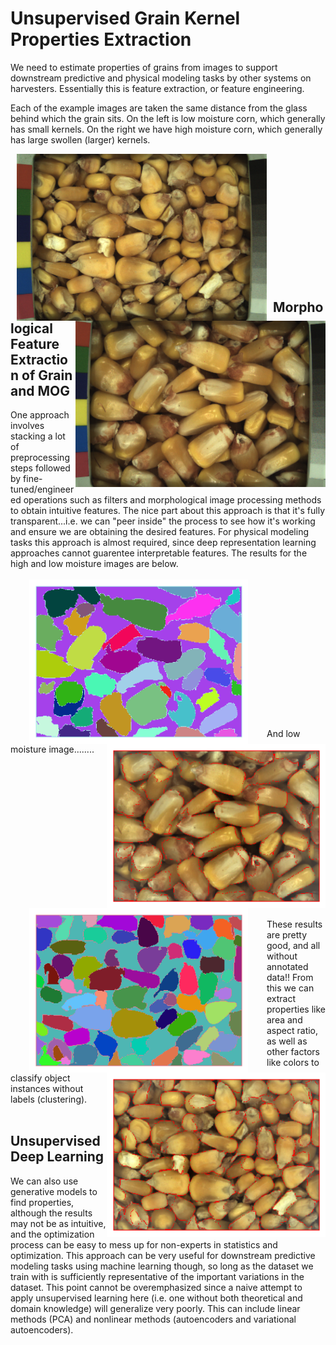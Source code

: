 # Unsupervised Grain Kernel Properties Extraction

We need to estimate properties of grains from images to support downstream predictive and physical modeling tasks by other systems on harvesters.  Essentially this is feature extraction, or feature engineering.

Each of the example images are taken the same distance from the glass behind which the grain sits.  On the left is low moisture corn, which generally has small kernels.  On the right we have high moisture corn, which generally has large swollen (larger) kernels.


<img src="Data/NG3_GQ_Corn_11MC_59lbs_50F_2017-11-16_11-0-33_Sensor-1_Frame-36_Ts-1510851850.1548.png" width="400" hspace="10" align="left">  <img src="Data/NG3_GQ_Corn_32MC_53lbs_99F_2017-7-18_10-31-45_Sensor-1_Frame-32_Ts-1500374550.1573.png" width="400" align="right">

<br/><br/><br/><br/><br/><br/><br/><br/><br/><br/><br/><br/>

## Morphological Feature Extraction of Grain and MOG

One approach involves stacking a lot of preprocessing steps followed by fine-tuned/engineered operations such as filters and morphological image processing methods to obtain intuitive features.  The nice part about this approach is that it's fully transparent...i.e. we can "peer inside" the process to see how it's working and ensure we are obtaining the desired features.  For physical modeling tasks this approach is almost required, since deep representation learning approaches cannot guarentee interpretable features.  The results for the high and low moisture images are below. 
<br/><br/>
<img src="Data/high_moisture_corn_labels.png" width="350" hspace="30" align="left">  <img src="Data/high_moisture_overlay.png" width="350" hspace="0" align="right">
<br/><br/><br/><br/><br/><br/><br/><br/><br/><br/><br/><br/>
<br/>
<br/>
And low moisture image........
<br/><br/>
<img src="Data/low_moisture_corn_labels.png" width="350" hspace="30" align="left">  <img src="Data/low_moisture_overlay_corn.png" width="350" hspace="0" align="right">
<br/><br/><br/><br/><br/><br/><br/><br/><br/><br/><br/><br/>
<br/>
<br/>
These results are pretty good, and all without annotated data!! From this we can extract properties like area and aspect ratio, as well as other factors like colors to classify object instances without labels (clustering).
<br/><br/>


## Unsupervised Deep Learning

We can also use generative models to find properties, although the results may not be as intuitive, and the optimization process can be easy to mess up for non-experts in statistics and optimization.  This approach can be very useful for downstream predictive modeling tasks using machine learning though, so long as the dataset we train with is sufficiently representative of the important variations in the dataset.  This point cannot be overemphasized since a naive attempt to apply unsupervised learning here (i.e. one without both theoretical and domain knowledge) will generalize very poorly.  This can include linear methods (PCA) and nonlinear methods (autoencoders and variational autoencoders).
